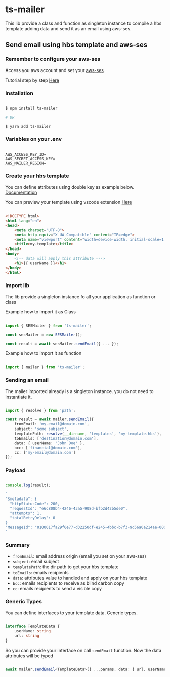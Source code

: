 # ts-mailer

This lib provide a class and function as singleton instance to compile a hbs template adding data and send it as an email using aws-ses.
## Send email using hbs template and aws-ses

### Remember to configure your aws-ses

Access you aws account and set your [aws-ses](https://aws.amazon.com/ses/?nc2=type_a)

Tutorial step by step [Here](https://www.replyup.com/blog/amazon-ses-tutorial/)

### Installation

```sh

$ npm install ts-mailer

# OR 

$ yarn add ts-mailer

```

### Variables on your .env

```env

AWS_ACCESS_KEY_ID=
AWS_SECRET_ACCESS_KEY=
AWS_MAILER_REGION=

```

### Create your hbs template 

You can define attributes using double key as example below. [Documentation](https://handlebarsjs.com/guide/)

You can preview your template using vscode extension [Here](https://marketplace.visualstudio.com/items?itemName=greenbyte.handlebars-preview)

```html

<!DOCTYPE html>
<html lang="en">
<head>
    <meta charset="UTF-8">
    <meta http-equiv="X-UA-Compatible" content="IE=edge">
    <meta name="viewport" content="width=device-width, initial-scale=1.0">
    <title>my-template</title>
</head>
<body>
    <!-- data will apply this attribute --->
    <h1>{{ userName }}</h1>
</body>
</html>


```

### Import lib

The lib provide a singleton instance fo all your application as function or class

Example how to import it as Class

```ts

import { SESMailer } from 'ts-mailer';

const sesMailer = new SESMailer();

const result = await sesMailer.sendEmail({ ... });

```

Example how to import it as function

```ts

import { mailer } from 'ts-mailer';

```

### Sending an email

The mailer imported already is a singleton instance. you do not need to instantiate it.

```ts

import { resolve } from 'path';

const result = await mailer.sendEmail({
	fromEmail: 'my-email@domain.com',
	subject: 'some subject',
	templatePath: resolve(__dirname, 'templates', 'my-template.hbs'),
	toEmails: ['destination@domain.com'],
	data: { userName: 'John Doe' },
	bcc: ['financial@domain.com'],
	cc: ['my-email@domain.com']
});

```

### Payload

```ts

console.log(result);

`
"$metadata": {
  "httpStatusCode": 200,
  "requestId": "e6c808b4-4246-43a5-908d-bfb2d42b5de0",
  "attempts": 1,
  "totalRetryDelay": 0
}
"MessageId": "0100017fa29f0e77-d32250df-e245-4bbc-b7f3-9d56a0a214ae-000000"
`
```
### Summary

- `fromEmail`: email address origin (email you set on your aws-ses)
- `subject`: email subject
- `templatePath`: the dir path to get your hbs template
- `toEmails`: emails recipients
- `data`: attributes value to handled and apply on your hbs template
- `bcc`: emails recipients to receive as blind carbon copy
- `cc`: emails recipients to send a visible copy

### Generic Types 

You can define interfaces to your template data. Generic types.

```ts

interface TemplateData {
	userName: string
	url: string
}

```

So you can provide your interface on call `sendEmail` function.
Now the data attributes will be typed

```ts

await mailer.sendEmail<TemplateData>({ ...params, data: { url, userName } });

```
